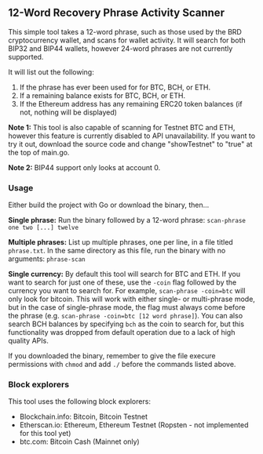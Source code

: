 ## 12-Word Recovery Phrase Activity Scanner

This simple tool takes a 12-word phrase, such as those used by the BRD cryptocurrency wallet, and scans for wallet activity. It will search for both BIP32 and BIP44 wallets, however 24-word phrases are not currently supported.

It will list out the following:

1. If the phrase has ever been used for for BTC, BCH, or ETH.
1. If a remaining balance exists for BTC, BCH, or ETH.
1. If the Ethereum address has any remaining ERC20 token balances (if not, nothing will be displayed)

**Note 1:** This tool is also capable of scanning for Testnet BTC and ETH, however this feature is currently disabled to API unavailability. If you want to try it out, download the source code and change "showTestnet" to "true" at the top of main.go.

**Note 2:** BIP44 support only looks at account 0.

### Usage

Either build the project with Go or download the binary, then...

**Single phrase:** Run the binary followed by a 12-word phrase: `scan-phrase one two [...] twelve`

**Multiple phrases:** List up multiple phrases, one per line, in a file titled `phrase.txt`. In the same directory as this file, run the binary with no arguments: `phrase-scan`

**Single currency:** By default this tool will search for BTC and ETH. If you want to search for just one of these, use the `-coin` flag followed by the currency you want to search for. For example, `scan-phrase -coin=btc` will only look for bitcoin. This will work with either single- or multi-phrase mode, but in the case of single-phrase mode, the flag must always come before the phrase (e.g. `scan-phrase -coin=btc [12 word phrase]`). You can also search BCH balances by specifying `bch` as the coin to search for, but this functionality was dropped from default operation due to a lack of high quality APIs.

If you downloaded the binary, remember to give the file execure permissions with `chmod` and add `./` before the commands listed above.

### Block explorers

This tool uses the following block explorers:

* Blockchain.info: Bitcoin, Bitcoin Testnet
* Etherscan.io: Ethereum, Ethereum Testnet (Ropsten - not implemented for this tool yet)
* btc.com: Bitcoin Cash (Mainnet only)
